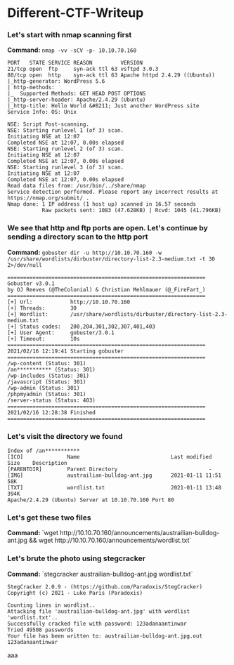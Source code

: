 # Different-CTF-Writeup

<b><h3>Let's start with nmap scanning first</h3></b>

<b>Command:</b> `nmap -vv -sCV -p- 10.10.70.160`

```
PORT   STATE SERVICE REASON         VERSION
21/tcp open  ftp     syn-ack ttl 63 vsftpd 3.0.3
80/tcp open  http    syn-ack ttl 63 Apache httpd 2.4.29 ((Ubuntu))
|_http-generator: WordPress 5.6
| http-methods: 
|_  Supported Methods: GET HEAD POST OPTIONS
|_http-server-header: Apache/2.4.29 (Ubuntu)
|_http-title: Hello World &#8211; Just another WordPress site
Service Info: OS: Unix

NSE: Script Post-scanning.
NSE: Starting runlevel 1 (of 3) scan.
Initiating NSE at 12:07
Completed NSE at 12:07, 0.00s elapsed
NSE: Starting runlevel 2 (of 3) scan.
Initiating NSE at 12:07
Completed NSE at 12:07, 0.00s elapsed
NSE: Starting runlevel 3 (of 3) scan.
Initiating NSE at 12:07
Completed NSE at 12:07, 0.00s elapsed
Read data files from: /usr/bin/../share/nmap
Service detection performed. Please report any incorrect results at https://nmap.org/submit/ .
Nmap done: 1 IP address (1 host up) scanned in 16.57 seconds
           Raw packets sent: 1083 (47.628KB) | Rcvd: 1045 (41.796KB)
```      

<b><h3>We see that http and ftp ports are open. Let's continue by sending a directory scan to the http port</h3></b>
<b>Command:</b> `gobuster dir -u http://10.10.70.160 -w /usr/share/wordlists/dirbuster/directory-list-2.3-medium.txt -t 30 2>/dev/null`

```
===============================================================
Gobuster v3.0.1
by OJ Reeves (@TheColonial) & Christian Mehlmauer (@_FireFart_)
===============================================================
[+] Url:            http://10.10.70.160
[+] Threads:        30
[+] Wordlist:       /usr/share/wordlists/dirbuster/directory-list-2.3-medium.txt
[+] Status codes:   200,204,301,302,307,401,403
[+] User Agent:     gobuster/3.0.1
[+] Timeout:        10s
===============================================================
2021/02/16 12:19:41 Starting gobuster
===============================================================
/wp-content (Status: 301)
/an*********** (Status: 301)
/wp-includes (Status: 301)
/javascript (Status: 301)
/wp-admin (Status: 301)
/phpmyadmin (Status: 301)
/server-status (Status: 403)
===============================================================
2021/02/16 12:28:38 Finished
===============================================================
```
<h3><b>Let's visit the directory we found</b></h3>

```
Index of /an***********
[ICO]	           Name	                            Last modified       Size	Description
[PARENTDIR]        Parent Directory	 	                        - 	 
[IMG]	           austrailian-bulldog-ant.jpg      2021-01-11 11:51 	58K	 
[TXT]	           wordlist.txt                     2021-01-11 13:48 	394K	 
Apache/2.4.29 (Ubuntu) Server at 10.10.70.160 Port 80
```
<h3><b>Let's get these two files</b></h3>
<b>Command:</b> `wget http://10.10.70.160/announcements/austrailian-bulldog-ant.jpg && wget http://10.10.70.160/announcements/wordlist.txt`

<h3><b>Let's brute the photo using stegcracker</b></h3>
<b>Command:</b> `stegcracker austrailian-bulldog-ant.jpg wordlist.txt`


```
StegCracker 2.0.9 - (https://github.com/Paradoxis/StegCracker)
Copyright (c) 2021 - Luke Paris (Paradoxis)

Counting lines in wordlist..
Attacking file 'austrailian-bulldog-ant.jpg' with wordlist 'wordlist.txt'..
Successfully cracked file with password: 123adanaantinwar
Tried 49508 passwords
Your file has been written to: austrailian-bulldog-ant.jpg.out
123adanaantinwar
```
aaa

